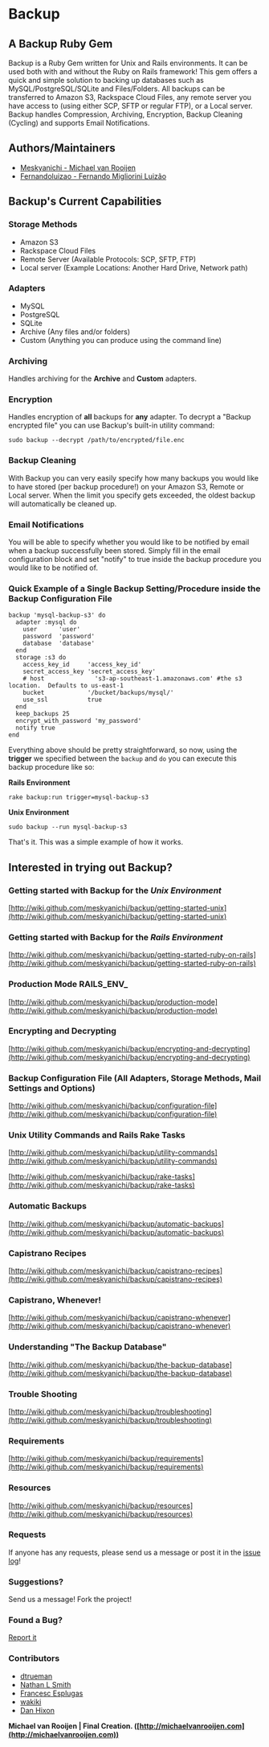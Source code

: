 # Backup

## A Backup Ruby Gem

Backup is a Ruby Gem written for Unix and Rails environments. It can be used both with and without the Ruby on Rails framework! This gem offers a quick and simple solution to backing up databases such as MySQL/PostgreSQL/SQLite and Files/Folders. All backups can be transferred to Amazon S3, Rackspace Cloud Files, any remote server you have access to (using either SCP, SFTP or regular FTP), or a Local server. Backup handles Compression, Archiving, Encryption, Backup Cleaning (Cycling) and supports Email Notifications.

## Authors/Maintainers

* [Meskyanichi - Michael van Rooijen](http://github.com/meskyanichi)
* [Fernandoluizao - Fernando Migliorini Luizão](http://github.com/fernandoluizao)

## Backup's Current Capabilities

### Storage Methods

* Amazon S3
* Rackspace Cloud Files
* Remote Server (Available Protocols: SCP, SFTP, FTP)
* Local server (Example Locations: Another Hard Drive, Network path)

### Adapters

* MySQL
* PostgreSQL
* SQLite
* Archive (Any files and/or folders)
* Custom (Anything you can produce using the command line)

### Archiving

Handles archiving for the __Archive__ and __Custom__ adapters.

### Encryption

Handles encryption of __all__ backups for __any__ adapter.
To decrypt a "Backup encrypted file" you can use Backup's built-in utility command:

    sudo backup --decrypt /path/to/encrypted/file.enc

### Backup Cleaning

With Backup you can very easily specify how many backups you would like to have stored (per backup procedure!) on your Amazon S3, Remote or Local server. When the limit you specify gets exceeded, the oldest backup will automatically be cleaned up.

### Email Notifications

You will be able to specify whether you would like to be notified by email when a backup successfully been stored.
Simply fill in the email configuration block and set "notify" to true inside the backup procedure you would like to be notified of.

### Quick Example of a Single Backup Setting/Procedure inside the Backup Configuration File

    backup 'mysql-backup-s3' do
      adapter :mysql do
        user      'user'
        password  'password'
        database  'database'
      end
      storage :s3 do
        access_key_id     'access_key_id'
        secret_access_key 'secret_access_key'
        # host              's3-ap-southeast-1.amazonaws.com' #the s3 location.  Defaults to us-east-1
        bucket            '/bucket/backups/mysql/'
        use_ssl           true
      end
      keep_backups 25
      encrypt_with_password 'my_password'
      notify true
    end
  
Everything above should be pretty straightforward, so now, using the __trigger__ we specified between
the `backup` and `do` you can execute this backup procedure like so:

__Rails Environment__

    rake backup:run trigger=mysql-backup-s3

__Unix Environment__

    sudo backup --run mysql-backup-s3

That's it. This was a simple example of how it works.

## Interested in trying out Backup?

### Getting started with Backup for the *Unix Environment*

[http://wiki.github.com/meskyanichi/backup/getting-started-unix](http://wiki.github.com/meskyanichi/backup/getting-started-unix)


### Getting started with Backup for the *Rails Environment*

[http://wiki.github.com/meskyanichi/backup/getting-started-ruby-on-rails](http://wiki.github.com/meskyanichi/backup/getting-started-ruby-on-rails)


### Production Mode __RAILS_ENV___

[http://wiki.github.com/meskyanichi/backup/production-mode](http://wiki.github.com/meskyanichi/backup/production-mode)


### Encrypting and Decrypting

[http://wiki.github.com/meskyanichi/backup/encrypting-and-decrypting](http://wiki.github.com/meskyanichi/backup/encrypting-and-decrypting)


### Backup Configuration File (All Adapters, Storage Methods, Mail Settings and Options)

[http://wiki.github.com/meskyanichi/backup/configuration-file](http://wiki.github.com/meskyanichi/backup/configuration-file)


### Unix Utility Commands and Rails Rake Tasks

[http://wiki.github.com/meskyanichi/backup/utility-commands](http://wiki.github.com/meskyanichi/backup/utility-commands)

[http://wiki.github.com/meskyanichi/backup/rake-tasks](http://wiki.github.com/meskyanichi/backup/rake-tasks)


### Automatic Backups

[http://wiki.github.com/meskyanichi/backup/automatic-backups](http://wiki.github.com/meskyanichi/backup/automatic-backups)


### Capistrano Recipes

[http://wiki.github.com/meskyanichi/backup/capistrano-recipes](http://wiki.github.com/meskyanichi/backup/capistrano-recipes)


### Capistrano, Whenever!

[http://wiki.github.com/meskyanichi/backup/capistrano-whenever](http://wiki.github.com/meskyanichi/backup/capistrano-whenever)


### Understanding "The Backup Database"

[http://wiki.github.com/meskyanichi/backup/the-backup-database](http://wiki.github.com/meskyanichi/backup/the-backup-database)


### Trouble Shooting

[http://wiki.github.com/meskyanichi/backup/troubleshooting](http://wiki.github.com/meskyanichi/backup/troubleshooting)


### Requirements

[http://wiki.github.com/meskyanichi/backup/requirements](http://wiki.github.com/meskyanichi/backup/requirements)


### Resources

[http://wiki.github.com/meskyanichi/backup/resources](http://wiki.github.com/meskyanichi/backup/resources)


### Requests

If anyone has any requests, please send us a message or post it in the [issue log](http://github.com/meskyanichi/backup/issues)!


### Suggestions?

Send us a message! Fork the project!


### Found a Bug?

[Report it](http://github.com/meskyanichi/backup/issues)


### Contributors

* [dtrueman](http://github.com/dtrueman)
* [Nathan L Smith](http://github.com/smith)
* [Francesc Esplugas](http://github.com/fesplugas)
* [wakiki](http://github.com/wakiki)
* [Dan Hixon](http://github.com/danhixon)

__Michael van Rooijen | Final Creation. ([http://michaelvanrooijen.com](http://michaelvanrooijen.com))__
